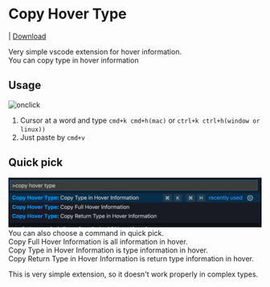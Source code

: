 # Copy Hover Type

| [Download](https://marketplace.visualstudio.com/items?itemName=Young-Vform.copy-hover-type)

Very simple vscode extension for hover information.  
You can copy type in hover information

## Usage

![onclick](./images/onclick.gif)

1. Cursor at a word and type `cmd+k cmd+h(mac)` or `ctrl+k ctrl+h(window or linux))`
2. Just paste by `cmd+v`

## Quick pick

![commands](./images/commands.png)
You can also choose a command in quick pick.  
Copy Full Hover Information is all information in hover.  
Copy Type in Hover Information is type information in hover.  
Copy Return Type in Hover Information is return type information in hover.

This is very simple extension, so it doesn't work properly in complex types.
